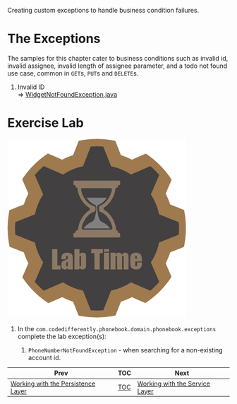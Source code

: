 Creating custom exceptions to handle business condition failures.

# The Exceptions

The samples for this chapter cater to business conditions such as
invalid id, invalid assignee, invalid length of assignee parameter, and
a todo not found use case, common in `GET`s, `PUT`s and `DELETE`s.

1.  Invalid ID  
    ⇒
    [WidgetNotFoundException.java](../src/main/java/com/codedifferently/phonebook/domain/widgets/exceptions/WidgetNotFoundException.java)

# Exercise Lab

![Lab](images/labtime.png)

1.  In the `com.codedifferently.phonebook.domain.phonebook.exceptions` complete the lab exception(s):

    1.  `PhoneNumberNotFoundException` - when searching for a non-existing
        account id.

| Prev                                                 | TOC                       | Next                                                 |
|------------------------------------------------------|---------------------------|------------------------------------------------------|
| [Working with the Persistence Layer](05_DAOLayer.md) | [TOC](TableOfContents.md) | [Working with the Service Layer](07_ServiceLayer.md) |

